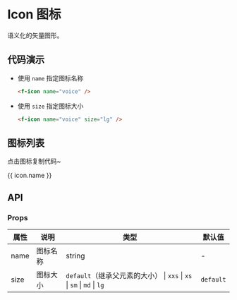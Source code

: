 # Icon 图标

语义化的矢量图形。

## 代码演示

- 使用 `name` 指定图标名称

    <f-icon name="voice" />

    ```html
    <f-icon name="voice" />
    ```

- 使用 `size` 指定图标大小

    <f-icon name="voice" size="lg" />

    ```html
    <f-icon name="voice" size="lg" />
    ```

## 图标列表
<f-notice-bar>点击图标复制代码~</f-notice-bar>

<div v-for="icon in icons" :key="icon.id">
  <f-icon :name="icon.id" /> {{ icon.name }}
</div>

## API

### Props

属性 | 说明     | 类型                                                                   | 默认值
-----|----------|------------------------------------------------------------------------|-----------
name | 图标名称 | string                                                                 | -
size | 图标大小 | `default`（继承父元素的大小） &vert; `xxs` &vert; `xs` &vert; `sm` &vert; `md` &vert; `lg` | `default`

<script>
import icons from 'ant-design-icons/dist/mobile/anticons.json'

export default {
  data: () => ({ icons })
}
</script>
